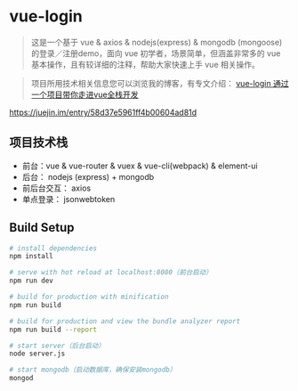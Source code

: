 # vue-login

>  这是一个基于 vue & axios & nodejs(express)  & mongodb (mongoose) 的登录／注册demo，面向 vue 初学者，场景简单，但涵盖非常多的 vue 基本操作，且有较详细的注释，帮助大家快速上手 vue 相关操作。

> 项目所用技术相关信息您可以浏览我的博客，有专文介绍： [vue-login 通过一个项目带你走进vue全栈开发](https://ykloveyxk.github.io/2017/03/21/vue-login-%E9%80%9A%E8%BF%87%E4%B8%80%E4%B8%AA%E9%A1%B9%E7%9B%AE%E5%B8%A6%E4%BD%A0%E8%B5%B0%E8%BF%9Bvue%E5%85%A8%E6%A0%88%E5%BC%80%E5%8F%91/)


https://juejin.im/entry/58d37e5961ff4b00604ad81d

## 项目技术栈

* 前台：vue & vue-router & vuex & vue-cli(webpack) & element-ui
* 后台： nodejs (express) + mongodb
* 前后台交互： axios
* 单点登录： jsonwebtoken

## Build Setup

``` bash
# install dependencies
npm install

# serve with hot reload at localhost:8080（前台启动）
npm run dev

# build for production with minification
npm run build

# build for production and view the bundle analyzer report
npm run build --report

# start server（后台启动）
node server.js

# start mongodb（启动数据库，确保安装mongodb）
mongod

```
